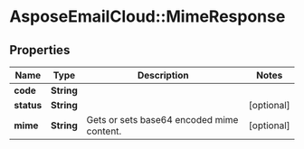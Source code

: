 # AsposeEmailCloud::MimeResponse

## Properties
Name | Type | Description | Notes
------------ | ------------- | ------------- | -------------
**code** | **String** |  | 
**status** | **String** |  | [optional] 
**mime** | **String** | Gets or sets base64 encoded mime content. | [optional] 


